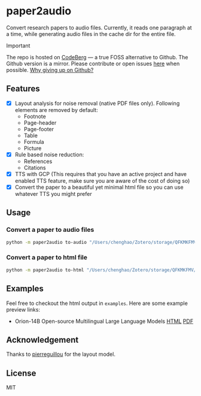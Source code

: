 # paper2audio

Convert research papers to audio files. Currently, it reads one paragraph at a time, while generating audio files in the cache dir for the entire file.

> [!IMPORTANT]
> The repo is hosted on [CodeBerg](https://codeberg.org/) — a true FOSS alternative to Github. The Github version is a mirror. Please contribute or open issues [here](https://codeberg.org/Chenghao2023/paper2audio) when possible. [Why giving up on Github?](https://sfconservancy.org/GiveUpGitHub/)

## Features
- [x] Layout analysis for noise removal (native PDF files only). Following elements are removed by default:
    - Footnote
    - Page-header
    - Page-footer
    - Table
    - Formula
    - Picture
- [x] Rule based noise reduction:
    - References
    - Citations
- [x] TTS with GCP (This requires that you have an active project and have enabled TTS feature, make sure you are aware of the cost of doing so)
- [x] Convert the paper to a beautiful yet minimal html file so you can use whatever TTS you might prefer

## Usage

### Convert a paper to audio files
```bash
python -m paper2audio to-audio "/Users/chenghao/Zotero/storage/QFKMKFMV/Chen et al. - 2024 - Orion-14B Open-source Multilingual Large Language Models.pdf"
```

### Convert a paper to html file

```bash
python -m paper2audio to-html "/Users/chenghao/Zotero/storage/QFKMKFMV/Chen et al. - 2024 - Orion-14B Open-source Multilingual Large Language Models.pdf" --output "output.html"
```

## Examples

Feel free to checkout the html output in `examples`. Here are some example preview links:

- Orion-14B Open-source Multilingual Large Language Models [HTML](https://htmlpreview.github.io/?https%3A%2F%2Fcodeberg.org%2FChenghao2023%2Fpaper2audio%2Fraw%2Fbranch%2Fmain%2Fexamples%2FChen+et+al.+-+2024+-+Orion-14B+Open-source+Multilingual+Large+Language+Models.html) [PDF](https://arxiv.org/pdf/2401.12246.pdf)

## Acknowledgement

Thanks to [pierreguillou](https://huggingface.co/pierreguillou) for the layout model.

## License

MIT